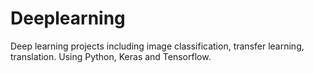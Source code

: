 # Deeplearning
Deep learning projects including image classification, transfer learning, translation. Using Python, Keras and Tensorflow.
